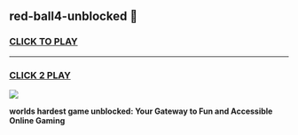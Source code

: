 
## red-ball4-unblocked 👋
<h3>
<a href="https://premium.freeplayer.one?title=red-ball4-unblocked&ref=14F">CLICK TO PLAY</a></h3>
<hr>

<h3>
<a href="https://premium.freeplayer.one?title=red-ball4-unblocked&ref=14F">CLICK 2 PLAY</a>
  
</h3>

<a href="https://premium.freeplayer.one?title=red-ball4-unblocked&ref=12F/"><img src="https://clearcache.store/games.png"></a>


**worlds hardest game unblocked: Your Gateway to Fun and Accessible Online Gaming**
